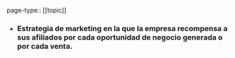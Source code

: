 page-type:: [[topic]]
- ### Estrategia de marketing en la que la empresa recompensa a sus afiliados por cada oportunidad de negocio generada o por cada venta.



